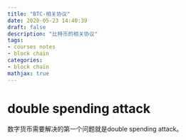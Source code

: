 ```yaml
---
title: "BTC-相关协议"
date: 2020-05-23 14:40:39
draft: false
description: "比特币的相关协议"
tags: 
- courses notes
- block chain
categories: 
- block chain
mathjax: true
---
```


# double spending attack

数字货币需要解决的第一个问题就是double spending attack。